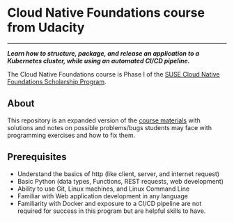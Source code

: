 # Cloud Native Foundations course from Udacity

---

***Learn how to structure, package, and release an application to a Kubernetes cluster, while using an automated CI/CD pipeline.***

The Cloud Native Foundations course is Phase I of the [SUSE Cloud Native Foundations Scholarship Program](https://www.udacity.com/scholarships/suse-cloud-native-foundations-scholarship).

## About

This repository is an expanded version of the [course materials](https://github.com/udacity/nd064_course_1) with solutions and notes on possible problems/bugs students may face with programming exercises and how to fix them.

## Prerequisites

- Understand the basics of http (like client, server, and internet request)
- Basic Python (data types, Functions, REST requests, web development)
- Ability to use Git, Linux machines, and Linux Command Line
- Familiar with Web application development in any language
- Familiarity with Docker and exposure to a CI/CD pipeline are not required for success in this program but are helpful skills to have.
